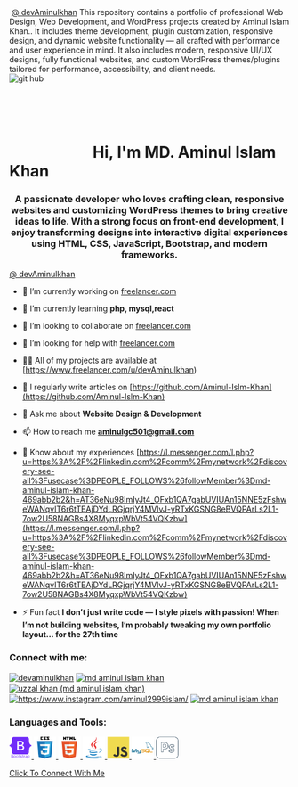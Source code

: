 <img src="https://scontent.fdac31-2.fna.fbcdn.net/v/t39.30808-6/526477799_2065822390493939_7034535375358362290_n.png?stp=dst-png_s960x960&_nc_cat=104&ccb=1-7&_nc_sid=cc71e4&_nc_eui2=AeGXjI9QgJWDnZuoI-yAXN6tBT2E8yPLB4IFPYTzI8sHggv_OzPUxFlyAfXNggbDYCPfR_kCEA2DEUavNPQzUroh&_nc_ohc=8Rr8CPTTnrYQ7kNvwG7MIW4&_nc_oc=AdleiYyJMM53HFNL44lX0D1Pyn0-XxqkbiViQAWjzAbR7k75R3sRgkrOF6ZdN5Nrn5U&_nc_zt=23&_nc_ht=scontent.fdac31-2.fna&_nc_gid=bUEnY-a2BwxVbaSereQoeQ&oh=00_AfRThPSfHFYnFw3YUO2E0bPASnOenkEIdwwBqbr1qkO7_w&oe=6892CFD9" class="logo-img" alt="">
 <a href="https://www.freelancer.com/u/devAminulkhan" target="_blank">@ devAminulkhan</a> 
<span  color:#7ce8ff;">This repository contains a portfolio of professional Web Design, Web Development, and WordPress projects created by Aminul Islam Khan.. It includes theme development, plugin customization, responsive design, and dynamic website functionality — all crafted with performance and user experience in mind. It also includes modern, responsive UI/UX designs, fully functional websites, and custom WordPress themes/plugins tailored for performance, accessibility, and client needs.</span> <br>
 <img width="150" height="150"  align="left" alt="git hub" src="https://github.com/user-attachments/assets/4933ecf8-6599-4089-8c68-9d80e0a76187"/> <br><br><br><br><br>
 <h1 align="left">Hi, I'm MD. Aminul Islam Khan</h1>
<h3 align="center">A passionate developer who loves crafting clean, responsive websites and customizing WordPress themes to bring creative ideas to life. With a strong focus on front-end development, I enjoy transforming designs into interactive digital experiences using HTML, CSS, JavaScript, Bootstrap, and modern frameworks.</h3>

 <a href="https://www.freelancer.com/u/devAminulkhan" target="_blank">@ devAminulkhan</a> 
- 🔭 I’m currently working on [freelancer.com](https://www.freelancer.com/u/devAminulkhan)

- 🌱 I’m currently learning **php, mysql,react**

- 👯 I’m looking to collaborate on [freelancer.com](https://www.freelancer.com/u/devAminulkhan)

- 🤝 I’m looking for help with [freelancer.com](https://www.freelancer.com/u/devAminulkhan)

- 👨‍💻 All of my projects are available at [https://www.freelancer.com/u/devAminulkhan)

- 📝 I regularly write articles on [https://github.com/Aminul-Islm-Khan](https://github.com/Aminul-Islm-Khan)

- 💬 Ask me about **Website Design & Development**

- 📫 How to reach me **aminulgc501@gmail.com**

- 📄 Know about my experiences [https://l.messenger.com/l.php?u=https%3A%2F%2Flinkedin.com%2Fcomm%2Fmynetwork%2Fdiscovery-see-all%3Fusecase%3DPEOPLE_FOLLOWS%26followMember%3Dmd-aminul-islam-khan-469abb2b2&h=AT36eNu98ImIyJt4_OFxb1QA7gabUVIUAn15NNE5zFshweWANqvIT6r6tTEAjDYdLRGjqrjY4MVlvJ-yRTxKGSNG8eBVQPArLs2L1-7ow2U58NAGBs4X8MyqxpWbVt54VQKzbw](https://l.messenger.com/l.php?u=https%3A%2F%2Flinkedin.com%2Fcomm%2Fmynetwork%2Fdiscovery-see-all%3Fusecase%3DPEOPLE_FOLLOWS%26followMember%3Dmd-aminul-islam-khan-469abb2b2&h=AT36eNu98ImIyJt4_OFxb1QA7gabUVIUAn15NNE5zFshweWANqvIT6r6tTEAjDYdLRGjqrjY4MVlvJ-yRTxKGSNG8eBVQPArLs2L1-7ow2U58NAGBs4X8MyqxpWbVt54VQKzbw)

- ⚡ Fun fact **I don’t just write code — I style pixels with passion! When I’m not building websites, I’m probably tweaking my own portfolio layout… for the 27th time**

<h3 align="left">Connect with me:</h3>
<p align="left">
<a href="https://dev.to/devaminulkhan" target="_blank"><img align="center" src="https://raw.githubusercontent.com/rahuldkjain/github-profile-readme-generator/master/src/images/icons/Social/devto.svg" alt="devaminulkhan" height="30" width="40" /></a>
<a href="https://linkedin.com/in/md aminul islam khan" target="blank"><img align="center" src="https://raw.githubusercontent.com/rahuldkjain/github-profile-readme-generator/master/src/images/icons/Social/linked-in-alt.svg" alt="md aminul islam khan" height="30" width="40" /></a>
<a href="https://fb.com/uzzal khan (md aminul islam khan)" target="blank"><img align="center" src="https://raw.githubusercontent.com/rahuldkjain/github-profile-readme-generator/master/src/images/icons/Social/facebook.svg" alt="uzzal khan (md aminul islam khan)" height="30" width="40" /></a>
<a href="https://instagram.com/https://www.instagram.com/aminul2999islam/" target="blank"><img align="center" src="https://raw.githubusercontent.com/rahuldkjain/github-profile-readme-generator/master/src/images/icons/Social/instagram.svg" alt="https://www.instagram.com/aminul2999islam/" height="30" width="40" /></a>
<a href="https://www.youtube.com/c/md aminul islam khan" target="_blank"><img align="center" src="https://raw.githubusercontent.com/rahuldkjain/github-profile-readme-generator/master/src/images/icons/Social/youtube.svg" alt="md aminul islam khan" height="30" width="40" /></a>
</p>

<h3 align="left">Languages and Tools:</h3>
<p align="left"> <a href="https://getbootstrap.com" target="_blank" rel="noreferrer"> <img src="https://raw.githubusercontent.com/devicons/devicon/master/icons/bootstrap/bootstrap-plain-wordmark.svg" alt="bootstrap" width="40" height="40"/> </a> <a href="https://www.w3schools.com/css/" target="_blank" rel="noreferrer"> <img src="https://raw.githubusercontent.com/devicons/devicon/master/icons/css3/css3-original-wordmark.svg" alt="css3" width="40" height="40"/> </a> <a href="https://www.w3.org/html/" target="_blank" rel="noreferrer"> <img src="https://raw.githubusercontent.com/devicons/devicon/master/icons/html5/html5-original-wordmark.svg" alt="html5" width="40" height="40"/> </a> <a href="https://www.java.com" target="_blank" rel="noreferrer"> <img src="https://raw.githubusercontent.com/devicons/devicon/master/icons/java/java-original.svg" alt="java" width="40" height="40"/> </a> <a href="https://developer.mozilla.org/en-US/docs/Web/JavaScript" target="_blank" rel="noreferrer"> <img src="https://raw.githubusercontent.com/devicons/devicon/master/icons/javascript/javascript-original.svg" alt="javascript" width="40" height="40"/> </a> <a href="https://www.mysql.com/" target="_blank" rel="noreferrer"> <img src="https://raw.githubusercontent.com/devicons/devicon/master/icons/mysql/mysql-original-wordmark.svg" alt="mysql" width="40" height="40"/> </a> <a href="https://www.photoshop.com/en" target="_blank" rel="noreferrer"> <img src="https://raw.githubusercontent.com/devicons/devicon/master/icons/photoshop/photoshop-line.svg" alt="photoshop" width="40" height="40"/> </a> </p>

<a href="https://www.freelancer.com/u/devAminulkhan" target="_blank" >Click To Connect With Me</a>


